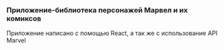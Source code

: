### Приложение-библиотека персонажей Марвел и их комиксов

Приложение написано с помощью React, а так же с использование API Marvel
